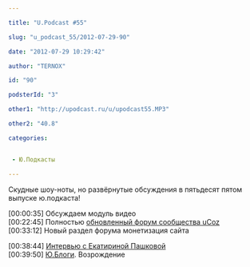 ```yaml
---

title: "U.Podcast #55"

slug: "u_podcast_55/2012-07-29-90"

date: "2012-07-29 10:29:42"

author: "TERNOX"

id: "90"

podsterId: "3"

other1: "http://upodcast.ru/u/upodcast55.MP3"

other2: "40.8"

categories:


 - Ю.Подкасты

---
```

Скудные шоу-ноты, но развёрнутые обсуждения в пятьдесят пятом выпуске ю.подкаста!  
  
\[00:00:35\] Обсуждаем модуль видео  
\[00:22:45\] Полностью [обновленный форум сообщества uCoz](http://blog.ucoz.ru/blog/obnovlenie_dizajna_i_restrukturizacija_foruma_soobshhestva/2012-07-03-225)  
\[00:33:12\] Новый раздел форума монетизация сайта  
  
\[00:38:44\] [Интервью с Екатириной Пашковой](http://blog.ucoz.ru/blog/intervju_s_ekaterinoj_pashkovoj_organizatorom_soobshhestva_vzaimopomoshhi_uchitelej_pedsovet_su/2012-07-13-227)  
\[00:39:50\] [Ю.Блоги](http://ublogs.net/). Возрождение
